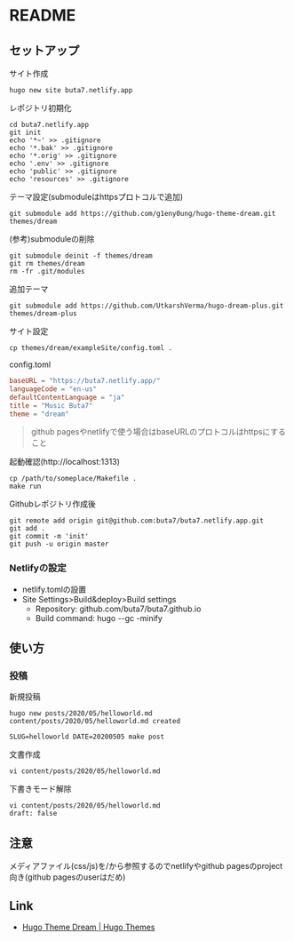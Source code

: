 # README

## セットアップ

サイト作成

```shell
hugo new site buta7.netlify.app
```

レポジトリ初期化

```shell
cd buta7.netlify.app
git init
echo '*~' >> .gitignore
echo '*.bak' >> .gitignore
echo '*.orig' >> .gitignore
echo '.env' >> .gitignore
echo 'public' >> .gitignore
echo 'resources' >> .gitignore
```

テーマ設定(submoduleはhttpsプロトコルで追加)

```shell
git submodule add https://github.com/g1eny0ung/hugo-theme-dream.git themes/dream
```

(参考)submoduleの削除

```shell
git submodule deinit -f themes/dream
git rm themes/dream
rm -fr .git/modules
```

追加テーマ

```shell
git submodule add https://github.com/UtkarshVerma/hugo-dream-plus.git themes/dream-plus
```

サイト設定

```shell
cp themes/dream/exampleSite/config.toml .
```

config.toml

```toml
baseURL = "https://buta7.netlify.app/"
languageCode = "en-us"
defaultContentLanguage = "ja"
title = "Music Buta7"
theme = "dream"
```

> github pagesやnetlifyで使う場合はbaseURLのプロトコルはhttpsにすること

起動確認(http://localhost:1313)

```shell
cp /path/to/someplace/Makefile .
make run
```

Githubレポジトリ作成後

```shell
git remote add origin git@github.com:buta7/buta7.netlify.app.git
git add .
git commit -m 'init'
git push -u origin master
```
### Netlifyの設定

* netlify.tomlの設置
* Site Settings>Build&deploy>Build settings
    * Repository: github.com/buta7/buta7.github.io
    * Build command: hugo --gc -minify

## 使い方

### 投稿

新規投稿

```shell
hugo new posts/2020/05/helloworld.md
content/posts/2020/05/helloworld.md created
```

```shell
SLUG=helloworld DATE=20200505 make post
```

文書作成

```shell
vi content/posts/2020/05/helloworld.md
```


下書きモード解除

```shell
vi content/posts/2020/05/helloworld.md
draft: false
```

## 注意

メディアファイル(css/js)を/から参照するのでnetlifyやgithub pagesのproject向き(github pagesのuserはだめ)

## Link

* [Hugo Theme Dream \| Hugo Themes](https://themes.gohugo.io/hugo-theme-dream/)
